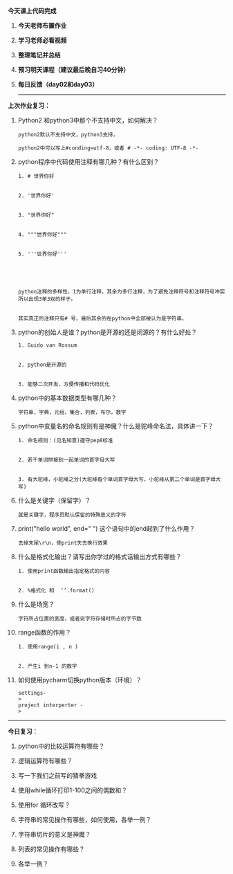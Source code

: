 **今天课上代码完成**

1. **今天老师布置作业**

2. **学习老师必看视频**

3. **整理笔记并总结**

4. **预习明天课程（建议最后晚自习40分钟）**

5. **每日反馈（day02和day03）**

   ---

**上次作业复习：**

1. Python2 和python3中那个不支持中文，如何解决？

   `python2默认不支持中文，python3支持，`

   `python2中可以写上#conding=utf-8，或者 # -*- coding: UTF-8 -*-`

2. python程序中代码使用注释有哪几种？有什么区别？

   ```
   1. # 世界你好


   2. '世界你好'


   3. "世界你好"


   4. """世界你好"""


   5. '''世界你好'''


   ​


   python注释的多样性，1为单行注释，其余为多行注释，为了避免注释符号和注释符号冲突所以出现3单3双的样子。


   其实真正的注释只有# 号，最后其余的在python中全部被认为是字符串。
   ```

3. python的创始人是谁？python是开源的还是闭源的？有什么好处？

   ```
   1. Guido van Rossum 


   2. python是开源的


   3. 能够二次开发，方便传播和代码优化
   ```

4. python中的基本数据类型有哪几种？

   ```
   字符串，字典，元组，集合，列表，布尔，数字
   ```

5. python中变量名的命名规则有是神魔？什么是驼峰命名法，具体讲一下？

   ```
   1. 命名规则：(见名知意)遵守pep8标准


   2. 若干单词拼接到一起单词的首字母大写


   3. 有大驼峰，小驼峰之分(大驼峰每个单词首字母大写，小驼峰从第二个单词是首字母大写)
   ```

6. 什么是关键字（保留字）？

   ```
   就是关键字，程序员默认保留的特殊意义的字符
   ```

7. print\("hello world", end=" "\) 这个语句中的end起到了什么作用？

   ```
   去掉末尾\r\n，使print失去换行效果
   ```

8. 什么是格式化输出？请写出你学过的格式话输出方式有哪些？

   ```
   1. 使用print函数输出指定格式的内容 


   2. %格式化 和  ‘’.format()
   ```

9. 什么是场宽？

   ```
   字符所占位置的宽度，或者说字符存储时所占的字节数
   ```

10. range函数的作用？

    ```
    1. 使用range(i , n )


    2. 产生i 到n-1 的数字
    ```

11. 如何使用pycharm切换python版本（环境）？

    ```
    settings-
    >
    project interperter -
    >
    ```



---

**今日复习**：



1. python中的比较运算符有哪些？

2. 逻辑运算符有哪些？

3. 写一下我们之前写的猜拳游戏

4. 使用while循环打印1-100之间的偶数和？

5. 使用for 循环改写？

6. 字符串的常见操作有哪些，如何使用，各举一例？

7. 字符串切片的意义是神魔？

8. 列表的常见操作有哪些？

9. 各举一例？



